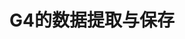 <!-- README.md --- 
;; 
;; Filename: README.md
;; Description: 
;; Author: Li Hui,李会
;; Maintainer: 
;; Created: 二 9月 24 20:24:10 2019 (+0800)
;; Version: 
;; Package-Requires: ()
;; Last-Updated: 六 9月 28 09:12:37 2019 (+0800)
;;           By: Li Hui,李会
;;     Update #: 2
;; URL: https://github.com/Hubery-Lee
;; Doc URL: 
;; Keywords: 
;; Compatibility: 
;; 

<!-- Change Log:
 -->

<!-- Code: -->
# G4的数据提取与保存



<!-- README.md ends here -->
